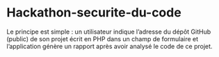 # Hackathon-securite-du-code
Le principe est simple : un utilisateur indique l’adresse du dépôt GitHub (public) de son projet écrit en PHP dans un champ de formulaire et l’application génère un rapport après avoir analysé le code de ce projet.
